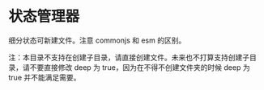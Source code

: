 # 状态管理器

细分状态可新建文件。注意 commonjs 和 esm 的区别。

注：本目录不支持在创建子目录，请直接创建文件。未来也不打算支持创建子目录，请不要直接修改 deep 为 true，因为在不得不创建文件夹的时候 deep 为 true 并不能满足需要。
